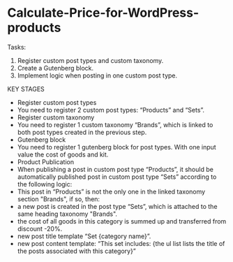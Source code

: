 # Calculate-Price-for-WordPress-products
Tasks:

1. Register custom post types and custom taxonomy.
2. Create a Gutenberg block.
3. Implement logic when posting in one custom post type.

KEY STAGES
- Register custom post types
- You need to register 2 custom post types: “Products” and “Sets”.
- Register custom taxonomy
- You need to register 1 custom taxonomy “Brands”, which is linked to both post types
created in the previous step.
- Gutenberg block
- You need to register 1 gutenberg block for post types. With one input value
the cost of goods and kit.
- Product Publication
- When publishing a post in custom post type “Products”, it should be automatically published
post in custom post type “Sets” according to the following logic:
- This post in “Products” is not the only one in the linked taxonomy section
"Brands", if so, then:
- a new post is created in the post type “Sets”, which is attached to
the same heading taxonomy "Brands".
- the cost of all goods in this category is summed up and transferred from
discount -20%.
- new post title template “Set {category name}”.
- new post content template:
“This set includes:
{the ul list lists the title of the posts associated with this category}”

